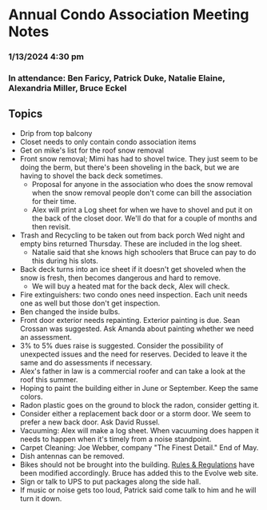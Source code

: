 # Annual Condo Association Meeting Notes
### 1/13/2024 4:30 pm

### In attendance: Ben Faricy, Patrick Duke, Natalie Elaine, Alexandria Miller, Bruce Eckel

## Topics

- Drip from top balcony
- Closet needs to only contain condo association items
- Get on mike's list for the roof snow removal
- Front snow removal; Mimi has had to shovel twice. They just seem to be
  doing the berm, but there's been shoveling in the back, but we are having
  to shovel the back deck sometimes.
  - Proposal for anyone in the association who does the snow removal when the
    snow removal people don't come can bill the association for their time.
  - Alex will print a Log sheet for when we have to shovel and put it on the back
    of the closet door. We'll do that for a couple of months and then revisit.
- Trash and Recycling to be taken out from back porch Wed night and empty bins returned Thursday.
  These are included in the log sheet.
  - Natalie said that she knows high schoolers that Bruce can pay to do this during his slots.
- Back deck turns into an ice sheet if it doesn't get shoveled when the snow
  is fresh, then becomes dangerous and hard to remove.
  - We will buy a heated mat for the back deck, Alex will check.
- Fire extinguishers: two condo ones need inspection. Each unit needs one as
  well but those don't get inspection.
- Ben changed the inside bulbs.
- Front door exterior needs repainting. Exterior painting is due. Sean Crossan
  was suggested. Ask Amanda about painting whether we need an assessment.
- 3% to 5% dues raise is suggested. 
  Consider the possibility of unexpected issues and the need for reserves.
  Decided to leave it the same and do assessments if necessary.
- Alex's father in law is a commercial roofer and can take a look at the
  roof this summer.
- Hoping to paint the building either in June or September. Keep the same colors.
- Radon plastic goes on the ground to block the radon, consider getting it.
- Consider either a replacement back door or a storm door. We seem to prefer
  a new back door. Ask David Russel.
- Vacuuming: Alex will make a log sheet. When vacuuming does happen it needs
  to happen when it's timely from a noise standpoint. 
- Carpet Cleaning: Joe Webber, company "The Finest Detail." End of May.
- Dish antennas can be removed.
- Bikes should not be brought into the building. 
  [Rules & Regulations](https://zinccondoassociation.github.io/RulesAndRegulations/) have been modified accordingly. 
  Bruce has added this to the Evolve web site.
- Sign or talk to UPS to put packages along the side hall.
- If music or noise gets too loud, Patrick said come talk to him and he will turn it down.
